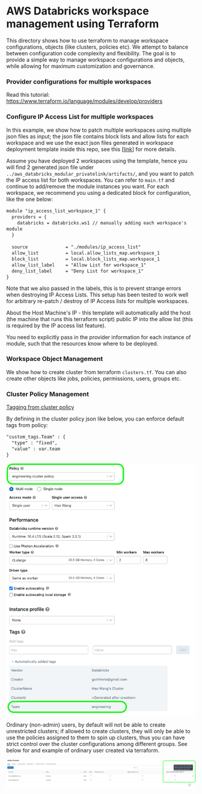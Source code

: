 AWS Databricks workspace management using Terraform
=========================

This directory shows how to use terraform to manage workspace configurations, objects (like clusters, policies etc). We attempt to balance between configuration code complexity and flexibility. The goal is to provide a simple way to manage workspace configurations and objects, while allowing for maximum customization and governance.

### Provider configurations for multiple workspaces

Read this tutorial: https://www.terraform.io/language/modules/develop/providers

### Configure IP Access List for multiple workspaces

In this example, we show how to patch multiple workspaces using multiple json files as input; the json file contains block lists and allow lists for each workspace and we use the exact json files generated in workspace deployment template inside this repo, see this [[link](https://github.com/hwang-db/tf_aws_deployment/tree/main/aws_databricks_modular_privatelink#ip-access-list)] for more details.

Assume you have deployed 2 workspaces using the template, hence you will find 2 generated json file under `../aws_databricks_modular_privatelink/artifacts/`, and you want to patch the IP access list for both workspaces. You can refer to `main.tf` and continue to add/remove the module instances you want. For each workspace, we recommend you using a dedicated block for configuration, like the one below:

```hcl
module "ip_access_list_workspace_1" {
  providers = {
    databricks = databricks.ws1 // manually adding each workspace's module
  }

  source              = "./modules/ip_access_list"
  allow_list          = local.allow_lists_map.workspace_1
  block_list          = local.block_lists_map.workspace_1
  allow_list_label    = "Allow List for workspace_1"
  deny_list_label     = "Deny List for workspace_1"
}
```

Note that we also passed in the labels, this is to prevent strange errors when destroying IP Access Lists. This setup has been tested to work well for arbitrary re-patch / destroy of IP Access lists for multiple workspaces.

About the Host Machine's IP - this template will automatically add the host (the machine that runs this terraform script) public IP into the allow list (this is required by the IP access list feature).

You need to explicitly pass in the provider information for each instance of module, such that the resources know where to be deployed. 

### Workspace Object Management

We show how to create cluster from terraform `clusters.tf`. You can also create other objects like jobs, policies, permissions, users, groups etc.

### Cluster Policy Management

[Tagging from cluster policy](https://registry.terraform.io/providers/databricks/databricks/latest/docs/resources/cluster_policy)

By defining in the cluster policy json like below, you can enforce default tags from policy:

    "custom_tags.Team" : {
      "type" : "fixed",
      "value" : var.team
    }

<img src="../charts/tf_tagging.png" width="600">

Ordinary (non-admin) users, by default will not be able to create unrestricted clusters; if allowed to create clusters, they will only be able to use the policies assigned to them to spin up clusters, thus you can have strict control over the cluster configurations among different groups. See below for and example of ordinary user created via terraform.

<img src="../charts/user_policy.png" width="1200">

